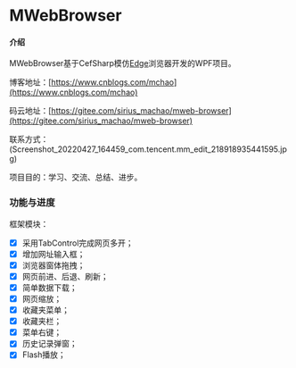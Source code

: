 # MWebBrowser


#### 介绍
MWebBrowser基于CefSharp模仿[Edge](https://microsoft-edge.en.softonic.com/)浏览器开发的WPF项目。

博客地址：[https://www.cnblogs.com/mchao](https://www.cnblogs.com/mchao)

码云地址：[https://gitee.com/sirius_machao/mweb-browser](https://gitee.com/sirius_machao/mweb-browser)

联系方式：
(Screenshot_20220427_164459_com.tencent.mm_edit_218918935441595.jpg)

项目目的：学习、交流、总结、进步。

### 功能与进度

框架模块：  
- [x] 采用TabControl完成网页多开；
- [x] 增加网址输入框；
- [x] 浏览器窗体拖拽；
- [x] 网页前进、后退、刷新；
- [x] 简单数据下载； 
- [x] 网页缩放； 
- [x] 收藏夹菜单；
- [x] 收藏夹栏；
- [x] 菜单右键；
- [x] 历史记录弹窗；
- [x] Flash播放；